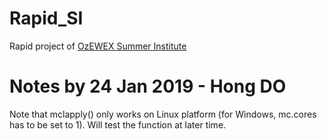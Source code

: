 # Rapid_SI
Rapid project of [OzEWEX Summer Institute](http://ozewex.org/201718_summer_institute/)

# Notes by 24 Jan 2019 - Hong DO
Note that mclapply() only works on Linux platform (for Windows, mc.cores has to be set to 1).
Will test the function at later time.

